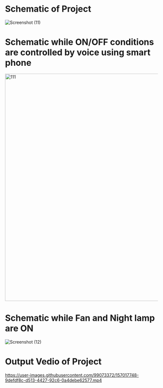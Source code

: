 # Schematic of Project

![Screenshot (11)](https://user-images.githubusercontent.com/99073372/157001315-05d1dcef-803b-44fe-8884-4a266bb1ac75.png)

# Schematic while  ON/OFF conditions are controlled  by voice  using smart phone 

<img width="747" alt="111" src="https://user-images.githubusercontent.com/99073372/157007125-5b27ee6a-8df6-401a-9546-5034b0344588.PNG">


# Schematic while Fan and Night lamp are ON

![Screenshot (12)](https://user-images.githubusercontent.com/99073372/157006105-90f6c382-eb83-4c8d-991c-7c4cc724985b.png)

# Output Vedio of Project

https://user-images.githubusercontent.com/99073372/157017748-9defdf8c-d513-4427-92c6-0a4debe62577.mp4





